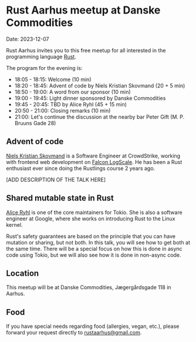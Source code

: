 # Rust Aarhus meetup at Danske Commodities

Date: 2023-12-07

Rust Aarhus invites you to this free meetup for all interested in the programming language [Rust].

The program for the evening is:

- 18:05 - 18:15: Welcome (10 min)
- 18:20 - 18:45: Advent of code by Niels Kristian Skovmand (20 + 5 min)
- 18:50 - 19:00: A word from our sponsor (10 min)
- 19:00 - 19:45: Light dinner sponsored by Danske Commodities
- 19:45 - 20:45: TBD by Alice Ryhl (45 + 15 min)
- 20:50 - 21:00: Closing remarks (10 min)
- 21:00: Let's continue the discussion at the nearby bar Peter Gift (M. P. Bruuns Gade 28)

## Advent of code
[Niels Kristian Skovmand][ns] is a Software Engineer at CrowdStrike, working with frontend web development on [Falcon LogScale][logscale]. He has been a Rust enthusiast ever since doing the Rustlings course 2 years ago.

[ADD DESCRIPTION OF THE TALK HERE]

## Shared mutable state in Rust
[Alice Ryhl][alice] is one of the core maintainers for Tokio. She is also a software engineer at Google, where she works on introducing Rust to the Linux kernel.

Rust's safety guarantees are based on the principle that you can have mutation or sharing, but not both. In this talk, you will see how to get both at the same time. There will be a special focus on how this is done in async code using Tokio, but we will also see how it is done in non-async code.

[alice]: https://ryhl.io/

## Location
This meetup will be at Danske Commodities, Jægergårdsgade 118 in Aarhus.

## Food
If you have special needs regarding food (allergies, vegan, etc.), please forward your request directly to rustaarhus@gmail.com.


[rust]: https://www.rust-lang.org/
[ns]: https://www.linkedin.com/in/nskovmand/
[logscale]: https://www.crowdstrike.com/products/observability/falcon-logscale/
